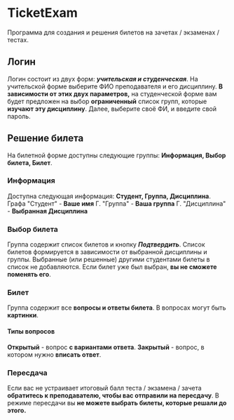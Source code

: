 # TicketExam
Программа для создания и решения билетов на зачетах / экзаменах / тестах.

## Логин
Логин состоит из двух форм: ***учительская и студенческая***.
На учительской форме выберите ФИО преподавателя и его дисциплину.
**В зависимости от этих двух параметров,** на студенческой форме вам будет предложен на выбор **ограниченный** список групп, которые **изучают эту дисциплину**.
Далее, выберите своё ФИ, и введите свой пароль.

## Решение билета
На билетной форме доступны следующие группы: **Информация, Выбор билета, Билет**.

### Информация
Доступна следующая информация: **Студент, Группа, Дисциплина**.
Графа "Студент" - **Ваше имя**
Г. "Группа" - **Ваша группа**
Г. "Дисциплина" - **Выбранная Дисциплина**

### Выбор билета
Группа содержит список билетов и кнопку ***Подтвердить***.
Список билетов формируется в зависимости от выбранной дисциплины и группы. Выбранные (или решенные) другими студентами билеты в список не добавляются.
Если билет уже был выбран, **вы не сможете поменять его**.

### Билет
Группа содержит все **вопросы и ответы билета**. В вопросах могут быть **картинки**.

#### Типы вопросов
**Открытый** - вопрос **с вариантами ответа**.
**Закрытый** - вопрос, в котором нужно **вписать ответ**.

### Пересдача
Если вас не устраивает итоговый балл теста / экзамена / зачета **обратитесь к преподавателю, чтобы вас отправили на пересдачу**.
В режиме пересдачи вы **не можете выбрать билеты, которые решали до этого.**
